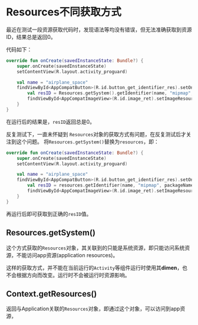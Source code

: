 # Resources不同获取方式

最近在测试一段资源获取代码时，发现语法等均没有错误，但无法准确获取到资源ID，结果总是返回0。

代码如下：

```kotlin
override fun onCreate(savedInstanceState: Bundle?) {
    super.onCreate(savedInstanceState)
    setContentView(R.layout.activity_proguard)

    val name = "airplane_space"
    findViewById<AppCompatButton>(R.id.button_get_identifier_res).setOnClickListener {
        val resID = Resources.getSystem().getIdentifier(name, "mipmap", packageName)
        findViewById<AppCompatImageView>(R.id.image_ret).setImageResource(resID)
    }
}
```

在运行后的结果是，<code>resID</code>返回总是0。

反复测试下，一直未怀疑到 <code>Resources</code>对象的获取方式有问题，在反复测试后才关注到这个问题。
将<code>Resources.getSystem()</code>替换为<code>resources</code>，即：

```kotlin
override fun onCreate(savedInstanceState: Bundle?) {
    super.onCreate(savedInstanceState)
    setContentView(R.layout.activity_proguard)

    val name = "airplane_space"
    findViewById<AppCompatButton>(R.id.button_get_identifier_res).setOnClickListener {
        val resID = resources.getIdentifier(name, "mipmap", packageName)
        findViewById<AppCompatImageView>(R.id.image_ret).setImageResource(resID)
    }
}
```

再运行后即可获取到正确的<code>resID</code>值。


## Resources.getSystem()

这个方式获取的<code>Resources</code>对象，其关联到的只能是系统资源，即只能访问系统资源，不能访问app资源(application resources)。

这样的获取方式，并不能在当前运行的<code>Activity</code>等组件运行时使用其**dimen**，也不会根据方向而改变。运行时不会被运行时资源影响。


## Context.getResources()

返回与Application关联的<code>Resources</code>对象，即通过这个对象，可以访问到app资源，
<!--stackedit_data:
eyJoaXN0b3J5IjpbLTY1MDI2NzcyNyw5Njg2MTc5NzRdfQ==
-->